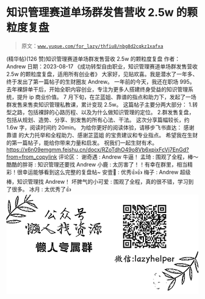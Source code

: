 # 知识管理赛道单场群发售营收 2.5w 的颗粒度复盘

> 原文：[`www.yuque.com/for_lazy/thfiu8/nbg8d2cqkz1xafxa`](https://www.yuque.com/for_lazy/thfiu8/nbg8d2cqkz1xafxa)

<ne-h2 id="d05f3a81" data-lake-id="d05f3a81"><ne-heading-ext><ne-heading-anchor></ne-heading-anchor><ne-heading-fold></ne-heading-fold></ne-heading-ext><ne-heading-content><ne-text id="u22c0ddc4">(精华帖)(126 赞)知识管理赛道单场群发售营收 2.5w 的颗粒度复盘</ne-text></ne-heading-content></ne-h2> <ne-p id="u36877271" data-lake-id="u36877271"><ne-text id="u7f68231d">作者： Andrew</ne-text></ne-p> <ne-p id="u35d06fcd" data-lake-id="u35d06fcd"><ne-text id="u38bf643d">日期：2023-08-17</ne-text></ne-p> <ne-p id="uf6cbe1a3" data-lake-id="uf6cbe1a3"><ne-text id="u27dfe9f8">《成功转型自由职业，知识管理赛道单场群发售营收 2.5w 的颗粒度复盘，适用所有创业者》</ne-text></ne-p> <ne-p id="u9b02d405" data-lake-id="u9b02d405"><ne-text id="ue6577393">大家好，见贴欢喜。我是潜水了一年多、终于发出了第一篇帖子的生财圈友 Andrew。</ne-text></ne-p> <ne-p id="udae120e6" data-lake-id="udae120e6"><ne-text id="u32cd89ab">一年前的今天，我还在职场 995。</ne-text> <ne-text id="uc1d12592">去年裸辞单干后，开始全职内容创业，专注为更多人搭建终身受益的知识管理系统，提升 ip 商业价值。</ne-text></ne-p> <ne-p id="u74499c5b" data-lake-id="u74499c5b"><ne-text id="ucb040efc">7 月下旬，在芷蓝姐、靠谱的指点和助力下，发起了一场群发售来售卖知识管理私教课，累计变现 2.5w。</ne-text></ne-p> <ne-p id="ua0da31bc" data-lake-id="ua0da31bc"><ne-text id="ufc03063c">这篇帖子主要分两大部分：</ne-text></ne-p> <ne-p id="ue3810b72" data-lake-id="ue3810b72"><ne-text id="ud905b362">1.转型之路，包括裸辞的心路历程、以及为什么做知识管理的定位。</ne-text></ne-p> <ne-p id="ub121f011" data-lake-id="ub121f011"><ne-text id="u28a62e8c">2.群发售复盘，包括从规划、造势、分享、到发售的所有心法、干法。</ne-text></ne-p> <ne-p id="u0da34823" data-lake-id="u0da34823"><ne-text id="u5cc79bc7">这次分享篇幅较长，约 1.6w 字，阅读时间约 20min。</ne-text></ne-p> <ne-p id="u9b8fc739" data-lake-id="u9b8fc739"><ne-text id="u04ad109f">为给你更好的阅读体验，请移步飞书直达：</ne-text></ne-p> <ne-p id="u7f5ee54f" data-lake-id="u7f5ee54f"><ne-text id="ubd816020">感谢靠谱 的大力托举和全程助力、感谢芷蓝姐 的宝贵建议和专业指点。</ne-text></ne-p> <ne-p id="u90573715" data-lake-id="u90573715"><ne-text id="u22702a95">希望我在生财的第一篇帖子，能给你带来力量和启发。</ne-text></ne-p> <ne-p id="u5ed4b842" data-lake-id="u5ed4b842"><ne-text id="ufb9914c0">祝我们一起生财有术。</ne-text>[<ne-text id="u515ee22c">https://x6n09emgmm.feishu.cn/docx/RZoTdhO49o8Vb6xpixFcVj7EnGd?from=from_copylink</ne-text>](https://x6n09emgmm.feishu.cn/docx/RZoTdhO49o8Vb6xpixFcVj7EnGd?from=from_copylink)</ne-p> <ne-hole id="u5629cbad" data-lake-id="u5629cbad"><ne-card data-card-name="hr" data-card-type="block" id="CjAOo" data-event-boundary="card"><ne-p id="ube088f91" data-lake-id="ube088f91"><ne-text id="udc5b735d">评论区：</ne-text></ne-p> <ne-p id="ue5048b97" data-lake-id="ue5048b97"><ne-text id="u630291a9">谢奇遇 : Andrew 牛逼！</ne-text> <ne-text id="uc221ae2b">孟琦 : 围观了全程，棒～</ne-text> <ne-text id="u528cf0f0">酷酷的胖哥 : 知识管理还要找 Andrew</ne-text> <ne-text id="u037ca530">小鹿 : 太厉害了！！有幸在群里，相当精彩！很幸运能够看到这么完整的复盘帖~</ne-text> <ne-text id="u0773d068">安壹🍊 : 优秀👍👍</ne-text> <ne-text id="u99cbd006">梅子 : Andrew 超级棒，知识管理找 Andrew！</ne-text> <ne-text id="u52ec1f1d">坏脾气的小可爱 : 围观了全程，真的很不错，学习到了很多。</ne-text> <ne-text id="uf3f92774">冰月 : 太优秀了👍</ne-text></ne-p> <ne-p id="u930dbdda" data-lake-id="u930dbdda"><ne-card data-card-name="image" data-card-type="inline" id="aRYXt" data-event-boundary="card">![](img/894d30a529e7c37bcd3392323c99941c.png)  <ne-hole id="u91165502" data-lake-id="u91165502"><ne-card data-card-name="hr" data-card-type="block" id="aWcXc" data-event-boundary="card"></ne-card></ne-hole></ne-card></ne-p></ne-card></ne-hole>